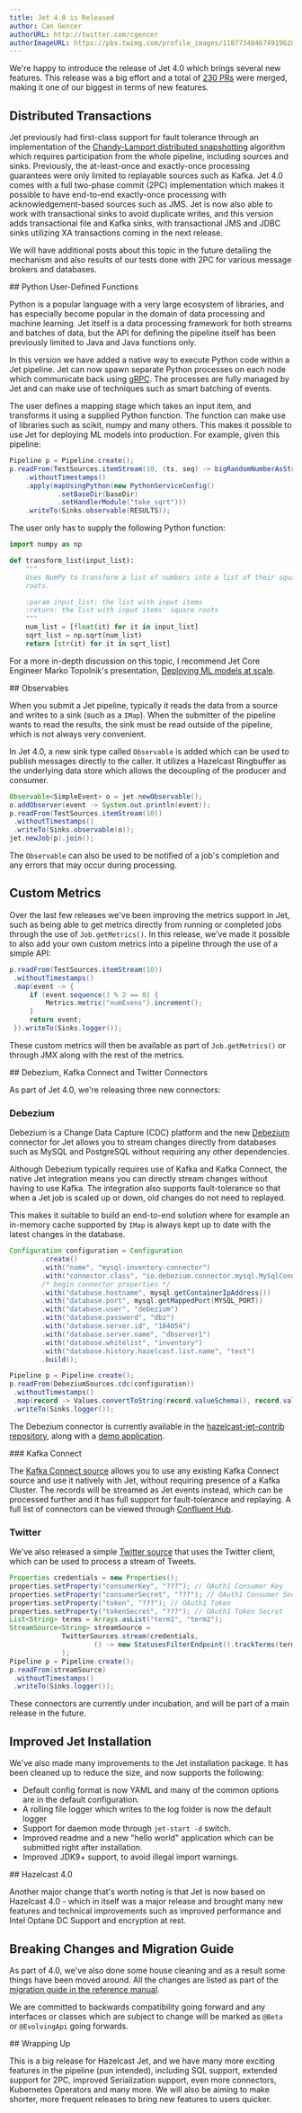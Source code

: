 ```yaml
---
title: Jet 4.0 is Released
author: Can Gencer
authorURL: http://twitter.com/cgencer
authorImageURL: https://pbs.twimg.com/profile_images/1187734846749196288/elqWdrPj_400x400.jpg
---
```


We're happy to introduce the release of Jet 4.0 which brings several new
features. This release was a big effort and a total of [230
PRs](https://github.com/hazelcast/hazelcast-jet/pulls?q=is%3Apr+milestone%3A4.0)
were merged, making it one of our biggest in terms of new features.

## Distributed Transactions

Jet previously had first-class support for fault tolerance through an
implementation of the [Chandy-Lamport distributed snapshotting](https://lamport.azurewebsites.net/pubs/chandy.pdf)
algorithm which requires participation from the whole pipeline,
including sources and sinks. Previously, the at-least-once and
exactly-once processing guarantees were only limited to replayable
sources such as Kafka. Jet 4.0 comes with a full two-phase commit (2PC)
implementation which makes it possible to have end-to-end exactly-once
processing with acknowledgement-based sources such as JMS. Jet is now
also able to work with transactional sinks to avoid duplicate writes, and
this version adds transactional file and Kafka sinks, with transactional
JMS and JDBC sinks utilizing XA transactions coming in the next release.

We will have additional posts about this topic in the future detailing
the mechanism and also results of our tests done with 2PC for various
message brokers and databases.

## Python User-Defined Functions

Python is a popular language with a very large ecosystem of libraries,
and has especially become popular in the domain of data processing and
machine learning. Jet itself is a data processing framework for both
streams and batches of data, but the API for defining the pipeline
itself has been previously limited to Java and Java functions only.

In this version we have added a native way to execute Python code within
a Jet pipeline. Jet can now spawn separate Python processes on
each node which communicate back using
[gRPC](https://github.com/hazelcast/hazelcast-jet-demos/tree/master/debezium-cdc-without-kafka).
The processes are fully managed by Jet and can make use of techniques
such as smart batching of events.

The user defines a mapping stage which takes an input item, and
transforms it using a supplied Python function. The function can make
use of libraries such as scikit, numpy and many others. This makes it
possible to use Jet for deploying ML models into production. For
example, given this pipeline:

```java
Pipeline p = Pipeline.create();
p.readFrom(TestSources.itemStream(10, (ts, seq) -> bigRandomNumberAsString()))
    .withoutTimestamps()
    .apply(mapUsingPython(new PythonServiceConfig()
            .setBaseDir(baseDir)
            .setHandlerModule("take_sqrt")))
    .writeTo(Sinks.observable(RESULTS));
```

The user only has to supply the following Python function:

```python
import numpy as np

def transform_list(input_list):
    """
    Uses NumPy to transform a list of numbers into a list of their square
    roots.

    :param input_list: the list with input items
    :return: the list with input items' square roots
    """
    num_list = [float(it) for it in input_list]
    sqrt_list = np.sqrt(num_list)
    return [str(it) for it in sqrt_list]
```

For a more in-depth discussion on this topic, I recommend Jet Core
Engineer Marko Topolnik's presentation,
[Deploying ML models at scale](https://www.youtube.com/watch?v=q1vBbqxnJIQ).

## Observables

When you submit a Jet pipeline, typically it reads the data from a
source and writes to a sink (such as a `IMap`). When the submitter of
the pipeline wants to read the results, the sink must be read outside of
the pipeline, which is not always very convenient.

In Jet 4.0, a new sink type called `Observable` is added which can be
used to publish messages directly to the caller. It utilizes a Hazelcast
Ringbuffer as the underlying data store which allows the decoupling of
the producer and consumer.

```java
Observable<SimpleEvent> o = jet.newObservable();
o.addObserver(event -> System.out.println(event));
p.readFrom(TestSources.itemStream(10))
 .withoutTimestamps()
 .writeTo(Sinks.observable(o));
jet.newJob(p).join();
```

The `Observable` can also be used to be notified of a job's completion
and any errors that may occur during processing.

## Custom Metrics

Over the last few releases we've been improving the metrics support in
Jet, such as being able to get metrics directly from running or
completed jobs through the use of `Job.getMetrics()`. In this release,
we've made it possible to also add your own custom metrics into a
pipeline through the use of a simple API:

```java
p.readFrom(TestSources.itemStream(10))
 .withoutTimestamps()
 .map(event -> {
     if (event.sequence() % 2 == 0) {
         Metrics.metric("numEvens").increment();
     }
     return event;
 }).writeTo(Sinks.logger());
```

These custom metrics will then be available as part of
`Job.getMetrics()` or through JMX along with the rest of the metrics.

## Debezium, Kafka Connect and Twitter Connectors

As part of Jet 4.0, we're releasing three new connectors:

### Debezium

Debezium is a Change Data Capture (CDC) platform and the new
[Debezium](https://debezium.io/) connector for Jet allows you to stream
changes directly from databases such as MySQL and PostgreSQL without
requiring any other dependencies.

Although Debezium typically requires use of Kafka and Kafka Connect, the
native Jet integration means you can directly stream changes without
having to use Kafka. The integration also supports fault-tolerance so
that when a Jet job is scaled up or down, old changes do not need to
replayed.

This makes it suitable to build an end-to-end solution where for example
an in-memory cache supported by `IMap` is always kept up to date with the
latest changes in the database.

```java
Configuration configuration = Configuration
        .create()
        .with("name", "mysql-inventory-connector")
        .with("connector.class", "io.debezium.connector.mysql.MySqlConnector")
        /* begin connector properties */
        .with("database.hostname", mysql.getContainerIpAddress())
        .with("database.port", mysql.getMappedPort(MYSQL_PORT))
        .with("database.user", "debezium")
        .with("database.password", "dbz")
        .with("database.server.id", "184054")
        .with("database.server.name", "dbserver1")
        .with("database.whitelist", "inventory")
        .with("database.history.hazelcast.list.name", "test")
        .build();

Pipeline p = Pipeline.create();
p.readFrom(DebeziumSources.cdc(configuration))
 .withoutTimestamps()
 .map(record -> Values.convertToString(record.valueSchema(), record.value()))
 .writeTo(Sinks.logger());
```

The Debezium connector is currently available in the
[hazelcast-jet-contrib repository](https://github.com/hazelcast/hazelcast-jet-contrib/tree/master/debezium),
along with a [demo application](https://github.com/hazelcast/hazelcast-jet-demos/tree/master/debezium-cdc-without-kafka).

### Kafka Connect

The [Kafka Connect source](https://github.com/hazelcast/hazelcast-jet-contrib/tree/master/kafka-connect)
allows you to use any existing Kafka Connect source and use it natively
with Jet, without requiring presence of a Kafka Cluster. The records
will be streamed as Jet events instead, which can be processed further
and it has full support for fault-tolerance and replaying. A full list
of connectors can be viewed through [Confluent Hub](https://www.confluent.io/hub/).

### Twitter

We've also released a simple [Twitter source](https://github.com/hazelcast/hazelcast-jet-contrib/tree/master/twitter)
that uses the Twitter client, which can be used to process a stream of
Tweets.

```java
Properties credentials = new Properties();
properties.setProperty("consumerKey", "???"); // OAuth1 Consumer Key
properties.setProperty("consumerSecret", "???"); // OAuth1 Consumer Secret
properties.setProperty("token", "???"); // OAuth1 Token
properties.setProperty("tokenSecret", "???"); // OAuth1 Token Secret
List<String> terms = Arrays.asList("term1", "term2");
StreamSource<String> streamSource =
             TwitterSources.stream(credentials,
                     () -> new StatusesFilterEndpoint().trackTerms(terms)
             );
Pipeline p = Pipeline.create();
p.readFrom(streamSource)
 .withoutTimestamps()
 .writeTo(Sinks.logger());
```

These connectors are currently under incubation, and will be part of a
main release in the future.

## Improved Jet Installation

We've also made many improvements to the Jet installation package. It
has been cleaned up to reduce the size, and now supports the following:

* Default config format is now YAML and many of the common options are
  in the default configuration.
* A rolling file logger which writes to the log folder is now the
  default logger
* Support for daemon mode through `jet-start -d` switch.
* Improved readme and a new "hello world" application which can be
  submitted right after installation.
* Improved JDK9+ support, to avoid illegal import warnings.

## Hazelcast 4.0

Another major change that's worth noting is that Jet is now based on
Hazelcast 4.0 - which in itself was a major release and brought many new
features and technical improvements such as improved performance and
Intel Optane DC Support and encryption at rest.

## Breaking Changes and Migration Guide

As part of 4.0, we've also done some house cleaning and as a result some
things have been moved around. All the changes are listed as part of the
[migration guide in the reference
manual](https://docs.hazelcast.org/docs/jet/latest-dev/manual/#migration-guides).

We are committed to backwards compatibility going forward and any
interfaces or classes which are subject to change will be marked as
`@Beta` or `@EvolvingApi` going forwards.

## Wrapping Up

This is a big release for Hazelcast Jet, and we have many more exciting
features in the pipeline (pun intended), including SQL support, extended
support for 2PC, improved Serialization support, even more connectors,
Kubernetes Operators and many more. We will also be aiming to make
shorter, more frequent releases to bring new features to users quicker.
